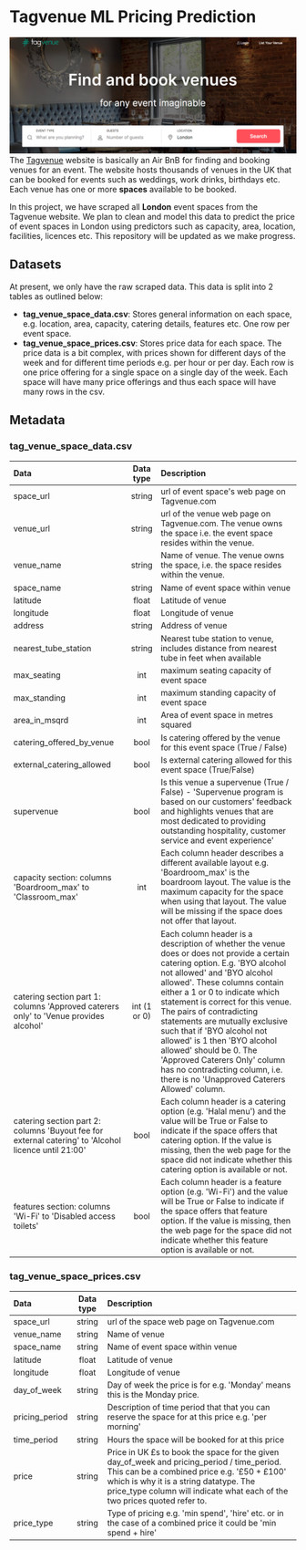 # Tagvenue ML Pricing Prediction
![alt text](images/tag_venue_home_page.png)
The [Tagvenue](https://www.tagvenue.com/) website is basically an Air BnB for finding and booking venues for an event. The website hosts thousands of venues in the UK that can be booked for events such as weddings, work drinks, birthdays etc. Each venue has one or more **spaces** available to be booked.

In this project, we have scraped all **London** event spaces from the Tagvenue website. We plan to clean and model this data to predict the price of event spaces in London using predictors such as capacity, area, location, facilities, licences etc. This repository will be updated as we make progress. 

## Datasets

At present, we only have the raw scraped data. This data is split into 2 tables as outlined below: 

- **tag_venue_space_data.csv**: Stores general information on each space, e.g. location, area, capacity, catering details, features etc. One row per event space. 
- **tag_venue_space_prices.csv**: Stores price data for each space. The price data is a bit complex, with prices shown for different days of the week and for different time periods e.g. per hour or per day. Each row is one price offering for a single space on a single day of the week. Each space will have many price offerings and thus each space will have many rows in the csv.

## Metadata
### tag_venue_space_data.csv
Data |Data type|Description
:---|:---:|:---
space_url|string|url of event space's web page on Tagvenue.com
venue_url|string|url of the venue web page on Tagvenue.com. The venue owns the space i.e. the event space resides within the venue. 
venue_name|string|Name of venue. The venue owns the space, i.e. the space resides within the venue. 
space_name |string|Name of event space within venue
latitude|float|Latitude of venue
longitude|float|Longitude of venue
address|string|Address of venue
nearest_tube_station|string|Nearest tube station to venue, includes distance from nearest tube in feet when available 
max_seating|int|maximum seating capacity of event space
max_standing|int|maximum standing capacity of event space
area_in_msqrd|int|Area of event space in metres squared
catering_offered_by_venue|bool|Is catering offered by the venue for this event space (True / False)
external_catering_allowed|bool|Is external catering allowed for this event space (True/False)
supervenue|bool|Is this venue a supervenue (True / False) - 'Supervenue program is based on our customers' feedback and highlights venues that are most dedicated to providing outstanding hospitality, customer service and event experience' 
capacity section: columns 'Boardroom_max' to 'Classroom_max'|int|Each column header describes a different available layout e.g. 'Boardroom_max' is the boardroom layout. The value is the maximum capacity for the space when using that layout. The value will be missing if the space does not offer that layout. 
catering section part 1: columns 'Approved caterers only' to 'Venue provides alcohol'|int (1 or 0)|Each column header is a description of whether the venue does or does not provide a certain catering option. E.g. 'BYO alcohol not allowed' and 'BYO alcohol allowed'. These columns contain either a 1 or 0 to indicate which statement is correct for this venue. The pairs of contradicting statements are mutually exclusive such that if 'BYO alcohol not allowed' is 1 then 'BYO alcohol allowed' should be 0. The 'Approved Caterers Only' column has no contradicting column, i.e. there is no 'Unapproved Caterers Allowed' column. 
catering section part 2: columns 'Buyout fee for external catering' to 'Alcohol licence until 21:00'|bool|Each column header is a catering option (e.g. 'Halal menu') and the value will be True or False to indicate if the space offers that catering option.  If the value is missing, then the web page for the space did not indicate whether this catering option is available or not. 
features section: columns 'Wi-Fi' to 'Disabled access toilets'|bool|Each column header is a feature option (e.g. 'Wi-Fi') and the value will be True or False to indicate if the space offers that feature option.  If the value is missing, then the web page for the space did not indicate whether this feature option is available or not.

### tag_venue_space_prices.csv
Data |Data type|Description
:---|:---:|:---
space_url|string|url of the space web page on Tagvenue.com
venue_name|string|Name of venue
space_name |string|Name of event space within venue
latitude|float|Latitude of venue
longitude|float|Longitude of venue
day_of_week|string|Day of week the price is for e.g. 'Monday' means this is the Monday price. 
pricing_period|string|Description of time period that that you can reserve the space for at this price e.g. 'per morning' 
time_period|string|Hours the space will be booked for at this price
price|string|Price in UK £s to book the space for the given day_of_week and pricing_period / time_period. This can be a combined price e.g. '£50 + £100' which is why it is a string datatype. The price_type column will indicate what each of the two prices quoted refer to. 
price_type|string|Type of pricing e.g. 'min spend',  'hire' etc. or in the case of a combined price it could be 'min spend + hire' 
